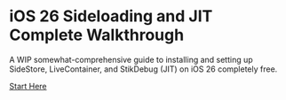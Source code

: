 # iOS 26 Sideloading and JIT Complete Walkthrough
A WIP somewhat-comprehensive guide to installing and setting up SideStore, LiveContainer, and StikDebug (JIT) on iOS 26 completely free.

[Start Here](./start-here.md)
